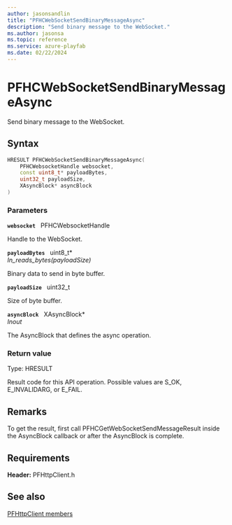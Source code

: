 ```yaml
---
author: jasonsandlin
title: "PFHCWebSocketSendBinaryMessageAsync"
description: "Send binary message to the WebSocket."
ms.author: jasonsa
ms.topic: reference
ms.service: azure-playfab
ms.date: 02/22/2024
---
```


# PFHCWebSocketSendBinaryMessageAsync  

Send binary message to the WebSocket.  

## Syntax  
  
```cpp
HRESULT PFHCWebSocketSendBinaryMessageAsync(  
    PFHCWebsocketHandle websocket,  
    const uint8_t* payloadBytes,  
    uint32_t payloadSize,  
    XAsyncBlock* asyncBlock  
)  
```  
  
### Parameters  
  
**`websocket`** &nbsp; PFHCWebsocketHandle  
  
Handle to the WebSocket.  
  
**`payloadBytes`** &nbsp; uint8_t*  
*_In_reads_bytes_(payloadSize)*  
  
Binary data to send in byte buffer.  
  
**`payloadSize`** &nbsp; uint32_t  
  
Size of byte buffer.  
  
**`asyncBlock`** &nbsp; XAsyncBlock*  
*_Inout_*  
  
The AsyncBlock that defines the async operation.  
  
  
### Return value
Type: HRESULT
  
Result code for this API operation. Possible values are S_OK, E_INVALIDARG, or E_FAIL.
  
## Remarks  
  
To get the result, first call PFHCGetWebSocketSendMessageResult inside the AsyncBlock callback or after the AsyncBlock is complete.
  
## Requirements  
  
**Header:** PFHttpClient.h
  
## See also  
[PFHttpClient members](../pfhttpclient_members.md)  

  
  
